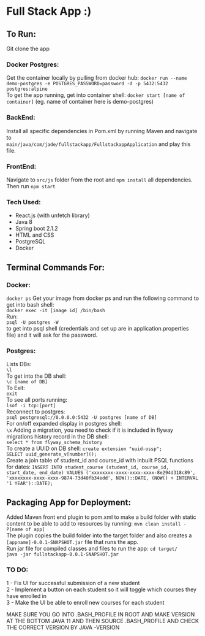 # Full Stack App :)

## To Run:
Git clone the app
### Docker Postgres:
Get the container locally by pulling from docker hub:
```docker run --name demo-postgres -e POSTGRES_PASSWORD=password -d -p 5432:5432 postgres:alpine``` </br>
To get the app running, get into container shell:
```docker start [name of container]``` (eg. name of container here is demo-postgres)
### BackEnd:
Install all specific dependencies in Pom.xml by running Maven and 
navigate to <br />```main/java/com/jade/fullstackapp/FullstackappApplication```
and play this file.  
### FrontEnd:
Navigate to ```src/js``` folder from the root and ```npm install```
all dependencies.  Then run ```npm start```

### Tech Used:
- React.js (with unfetch library)
- Java 8
- Spring boot 2.1.2
- HTML and CSS
- PostgreSQL
- Docker

## Terminal Commands For:
### Docker:

```docker ps```
Get your image from docker ps and run the following command
to get into bash shell:<br /> 
```docker exec -it [image id] /bin/bash```<br />
Run: <br />```psql -U postgres -W```<br /> to get into psql shell (credentials and set up are in
application.properties file) and it will ask for the password.<br />

### Postgres:

Lists DBs:<br />
```\l```<br />
To get into the DB shell:<br />
```\c [name of DB]```<br />
To Exit:<br />
```exit```<br />
To see all ports running:<br />
```lsof -i tcp:[port]```<br />
Reconnect to postgres:<br />
```psql postgresql://0.0.0.0:5432 -U postgres [name of DB]```<br />
For on/off expanded display in postgres shell:<br />
```\x```
Adding a migration, you need to check if it is included in 
flyway migrations history record in the DB shell:</br>
```select * from flyway_schema_history ```</br>
To create a UUID on DB shell:
```create extension "uuid-ossp";```</br>
```SELECT uuid_generate_v[number]();```</br>
Create a join table of student_id and course_id with inbuilt PSQL functions for dates:
``` INSERT INTO student_course (student_id, course_id, start_date, end_date) VALUES ('xxxxxxxx-xxxx-xxxx-xxxx-8e294d318c89', 'xxxxxxxx-xxxx-xxxx-9874-73d40fb34edd', NOW()::DATE, (NOW() + INTERVAL '1 YEAR')::DATE); ```
   
  
## Packaging App for Deployment:
Added Maven front end plugin to pom.xml to make a build folder with static content to be able to add to resources
by running:
```mvn clean install -P[name of app]```</br>
The plugin copies the build folder into the target folder and also creates a ```[appname]-0.0.1-SNAPSHOT.jar``` file that runs the app.</br>
Run jar file for compiled classes and files to run the app:
```cd target/```</br>
```java -jar fullstackapp-0.0.1-SNAPSHOT.jar ```

### TO DO:
1 - Fix UI for successful submission of a new student </br>
2 - Implement a button on each student so it will toggle which courses they have enrolled in </br>
3 - Make the UI be able to enroll new courses for each student </br>

MAKE SURE YOU GO INTO .BASH_PROFILE IN ROOT AND MAKE VERSION AT THE BOTTOM JAVA 11
AND THEN SOURCE .BASH_PROFILE AND CHECK THE CORRECT VERSION BY JAVA -VERSION
